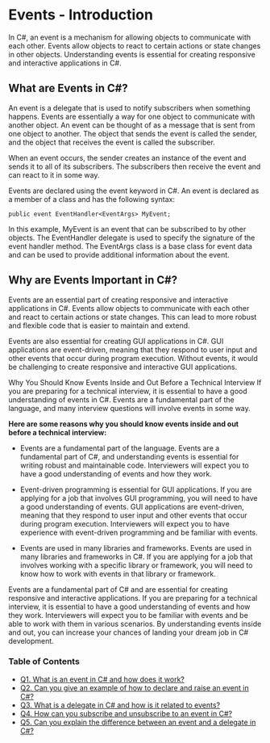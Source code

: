 # Events - Introduction

In C#, an event is a mechanism for allowing objects to communicate with each other. Events allow objects to react to certain actions or state changes in other objects. Understanding events is essential for creating responsive and interactive applications in C#.

## What are Events in C#?
An event is a delegate that is used to notify subscribers when something happens. Events are essentially a way for one object to communicate with another object. An event can be thought of as a message that is sent from one object to another. The object that sends the event is called the sender, and the object that receives the event is called the subscriber.

When an event occurs, the sender creates an instance of the event and sends it to all of its subscribers. The subscribers then receive the event and can react to it in some way.

Events are declared using the event keyword in C#. An event is declared as a member of a class and has the following syntax:

```
public event EventHandler<EventArgs> MyEvent;
```

In this example, MyEvent is an event that can be subscribed to by other objects. The EventHandler delegate is used to specify the signature of the event handler method. The EventArgs class is a base class for event data and can be used to provide additional information about the event.

## Why are Events Important in C#?
Events are an essential part of creating responsive and interactive applications in C#. Events allow objects to communicate with each other and react to certain actions or state changes. This can lead to more robust and flexible code that is easier to maintain and extend.

Events are also essential for creating GUI applications in C#. GUI applications are event-driven, meaning that they respond to user input and other events that occur during program execution. Without events, it would be challenging to create responsive and interactive GUI applications.

Why You Should Know Events Inside and Out Before a Technical Interview
If you are preparing for a technical interview, it is essential to have a good understanding of events in C#. Events are a fundamental part of the language, and many interview questions will involve events in some way.

**Here are some reasons why you should know events inside and out before a technical interview:**

+ Events are a fundamental part of the language.
Events are a fundamental part of C#, and understanding events is essential for writing robust and maintainable code. Interviewers will expect you to have a good understanding of events and how they work.

+ Event-driven programming is essential for GUI applications.
If you are applying for a job that involves GUI programming, you will need to have a good understanding of events. GUI applications are event-driven, meaning that they respond to user input and other events that occur during program execution. Interviewers will expect you to have experience with event-driven programming and be familiar with events.

+ Events are used in many libraries and frameworks.
Events are used in many libraries and frameworks in C#. If you are applying for a job that involves working with a specific library or framework, you will need to know how to work with events in that library or framework.

Events are a fundamental part of C# and are essential for creating responsive and interactive applications. If you are preparing for a technical interview, it is essential to have a good understanding of events and how they work. Interviewers will expect you to be familiar with events and be able to work with them in various scenarios. By understanding events inside and out, you can increase your chances of landing your dream job in C# development.

### Table of Contents
+ [Q1. What is an event in C# and how does it work?](https://github.com/rcallaby/CSharp-Interview-Questions/blob/main/Events/EV-Question1.md)
+ [Q2. Can you give an example of how to declare and raise an event in C#?](https://github.com/rcallaby/CSharp-Interview-Questions/blob/main/Events/EV-Question2.md)
+ [Q3. What is a delegate in C# and how is it related to events?](https://github.com/rcallaby/CSharp-Interview-Questions/blob/main/Events/EV-Question3.md)
+ [Q4. How can you subscribe and unsubscribe to an event in C#?](https://github.com/rcallaby/CSharp-Interview-Questions/blob/main/Events/EV-Question4.md)
+ [Q5. Can you explain the difference between an event and a delegate in C#?](https://github.com/rcallaby/CSharp-Interview-Questions/blob/main/Events/EV-Question5.md)